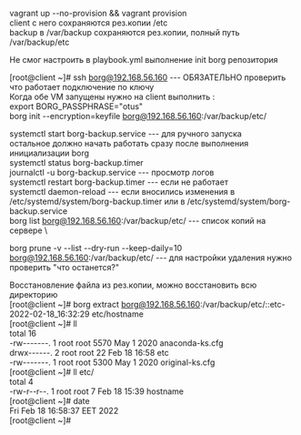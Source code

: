 vagrant up --no-provision && vagrant provision  \
client с него сохраняются рез.копии /etc \
backup в /var/backup сохраняются рез.копии, полный путь /var/backup/etc 

Не смог настроить в playbook.yml выполнение init borg репозитория 

[root@client ~]# ssh borg@192.168.56.160 --- ОБЯЗАТЕЛЬНО проверить что работает подключение по ключу \
Когда обе VM запущены нужно на client выполнить : \
export BORG_PASSPHRASE="otus" \
borg init --encryption=keyfile borg@192.168.56.160:/var/backup/etc/  

systemctl start borg-backup.service --- для ручного запуска \
остальное должно начать работать сразу после выполнения инициализации borg \
systemctl status borg-backup.timer \
journalctl -u borg-backup.service --- просмотр логов \
systemctl restart borg-backup.timer --- если не работает \
systemctl daemon-reload --- если вносились изменения в /etc/systemd/system/borg-backup.timer или в /etc/systemd/system/borg-backup.service \
borg list borg@192.168.56.160:/var/backup/etc/ --- список копий на сервере \

borg prune -v --list --dry-run --keep-daily=10 borg@192.168.56.160:/var/backup/etc/ --- для настройки удаления нужно проверить "что останется?" 

Восстановление файла из рез.копии, можно восстановить всю директорию \
[root@client ~]# borg extract borg@192.168.56.160:/var/backup/etc/::etc-2022-02-18_16:32:29 etc/hostname \
[root@client ~]# ll \
total 16 \
-rw-------. 1 root root 5570 May  1  2020 anaconda-ks.cfg \
drwx------. 2 root root   22 Feb 18 16:58 etc \
-rw-------. 1 root root 5300 May  1  2020 original-ks.cfg \
[root@client ~]# ll etc/ \
total 4 \
-rw-r--r--. 1 root root 7 Feb 18 15:39 hostname \
[root@client ~]# date \
Fri Feb 18 16:58:37 EET 2022 \
[root@client ~]# 

 
